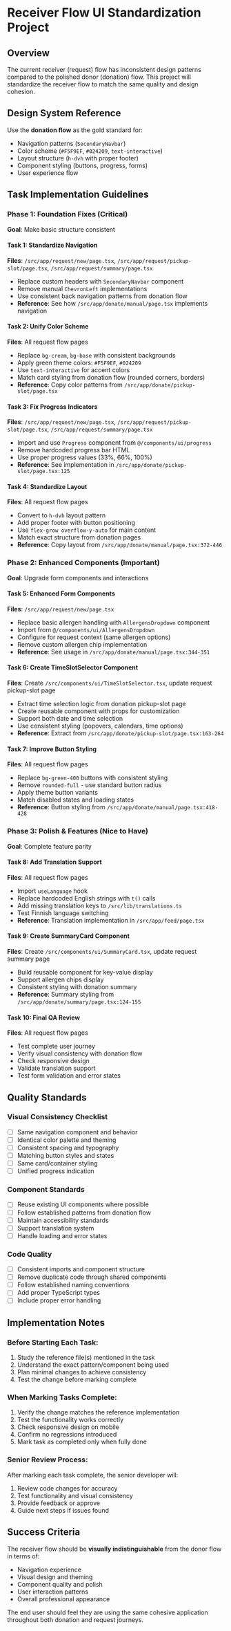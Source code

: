 # Receiver Flow UI Standardization Project

## Overview
The current receiver (request) flow has inconsistent design patterns compared to the polished donor (donation) flow. This project will standardize the receiver flow to match the same quality and design cohesion.

## Design System Reference
Use the **donation flow** as the gold standard for:
- Navigation patterns (`SecondaryNavbar`)
- Color scheme (`#F5F9EF`, `#024209`, `text-interactive`)
- Layout structure (`h-dvh` with proper footer)
- Component styling (buttons, progress, forms)
- User experience flow

## Task Implementation Guidelines

### Phase 1: Foundation Fixes (Critical)
**Goal**: Make basic structure consistent

#### Task 1: Standardize Navigation
**Files**: `/src/app/request/new/page.tsx`, `/src/app/request/pickup-slot/page.tsx`, `/src/app/request/summary/page.tsx`
- Replace custom headers with `SecondaryNavbar` component
- Remove manual `ChevronLeft` implementations
- Use consistent back navigation patterns from donation flow
- **Reference**: See how `/src/app/donate/manual/page.tsx` implements navigation

#### Task 2: Unify Color Scheme  
**Files**: All request flow pages
- Replace `bg-cream`, `bg-base` with consistent backgrounds
- Apply green theme colors: `#F5F9EF`, `#024209`
- Use `text-interactive` for accent colors
- Match card styling from donation flow (rounded corners, borders)
- **Reference**: Copy color patterns from `/src/app/donate/pickup-slot/page.tsx`

#### Task 3: Fix Progress Indicators
**Files**: `/src/app/request/new/page.tsx`, `/src/app/request/pickup-slot/page.tsx`, `/src/app/request/summary/page.tsx`  
- Import and use `Progress` component from `@/components/ui/progress`
- Remove hardcoded progress bar HTML
- Use proper progress values (33%, 66%, 100%)
- **Reference**: See implementation in `/src/app/donate/pickup-slot/page.tsx:125`

#### Task 4: Standardize Layout
**Files**: All request flow pages
- Convert to `h-dvh` layout pattern
- Add proper footer with button positioning
- Use `flex-grow overflow-y-auto` for main content
- Match exact structure from donation pages
- **Reference**: Copy layout from `/src/app/donate/manual/page.tsx:372-446`

### Phase 2: Enhanced Components (Important)
**Goal**: Upgrade form components and interactions

#### Task 5: Enhanced Form Components
**Files**: `/src/app/request/new/page.tsx`
- Replace basic allergen handling with `AllergensDropdown` component
- Import from `@/components/ui/AllergensDropdown`
- Configure for request context (same allergen options)
- Remove custom allergen chip implementation
- **Reference**: See usage in `/src/app/donate/manual/page.tsx:344-351`

#### Task 6: Create TimeSlotSelector Component
**Files**: Create `/src/components/ui/TimeSlotSelector.tsx`, update request pickup-slot page
- Extract time selection logic from donation pickup-slot page
- Create reusable component with props for customization
- Support both date and time selection
- Use consistent styling (popovers, calendars, time options)
- **Reference**: Extract from `/src/app/donate/pickup-slot/page.tsx:163-264`

#### Task 7: Improve Button Styling
**Files**: All request flow pages
- Replace `bg-green-400` buttons with consistent styling
- Remove `rounded-full` - use standard button radius
- Apply theme button variants
- Match disabled states and loading states
- **Reference**: Button styling from `/src/app/donate/manual/page.tsx:418-428`

### Phase 3: Polish & Features (Nice to Have)
**Goal**: Complete feature parity

#### Task 8: Add Translation Support
**Files**: All request flow pages  
- Import `useLanguage` hook
- Replace hardcoded English strings with `t()` calls
- Add missing translation keys to `/src/lib/translations.ts`
- Test Finnish language switching
- **Reference**: Translation implementation in `/src/app/feed/page.tsx`

#### Task 9: Create SummaryCard Component  
**Files**: Create `/src/components/ui/SummaryCard.tsx`, update request summary page
- Build reusable component for key-value display
- Support allergen chips display
- Consistent styling with donation summary
- **Reference**: Summary styling from `/src/app/donate/summary/page.tsx:124-155`

#### Task 10: Final QA Review
**Files**: All request flow pages
- Test complete user journey
- Verify visual consistency with donation flow
- Check responsive design
- Validate translation support
- Test form validation and error states

## Quality Standards

### Visual Consistency Checklist
- [ ] Same navigation component and behavior
- [ ] Identical color palette and theming  
- [ ] Consistent spacing and typography
- [ ] Matching button styles and states
- [ ] Same card/container styling
- [ ] Unified progress indication

### Component Standards
- [ ] Reuse existing UI components where possible
- [ ] Follow established patterns from donation flow
- [ ] Maintain accessibility standards
- [ ] Support translation system
- [ ] Handle loading and error states

### Code Quality
- [ ] Consistent imports and component structure
- [ ] Remove duplicate code through shared components
- [ ] Follow established naming conventions
- [ ] Add proper TypeScript types
- [ ] Include proper error handling

## Implementation Notes

### Before Starting Each Task:
1. Study the reference file(s) mentioned in the task
2. Understand the exact pattern/component being used
3. Plan minimal changes to achieve consistency
4. Test the change before marking complete

### When Marking Tasks Complete:
1. Verify the change matches the reference implementation
2. Test the functionality works correctly  
3. Check responsive design on mobile
4. Confirm no regressions introduced
5. Mark task as completed only when fully done

### Senior Review Process:
After marking each task complete, the senior developer will:
1. Review code changes for accuracy
2. Test functionality and visual consistency
3. Provide feedback or approve
4. Guide next steps if issues found

## Success Criteria
The receiver flow should be **visually indistinguishable** from the donor flow in terms of:
- Navigation experience
- Visual design and theming
- Component quality and polish
- User interaction patterns
- Overall professional appearance

The end user should feel they are using the same cohesive application throughout both donation and request journeys.
